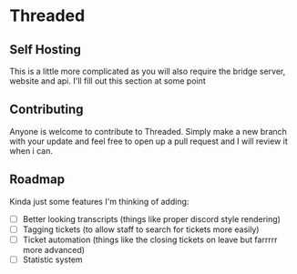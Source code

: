 # Threaded

## Self Hosting

This is a little more complicated as you will also require the bridge server, website and api. I'll fill out this section at some point

## Contributing

Anyone is welcome to contribute to Threaded. Simply make a new branch with your update and feel free to open up a pull request and I will review it when i can.

## Roadmap

Kinda just some features I'm thinking of adding:

- [ ] Better looking transcripts (things like proper discord style rendering)
- [ ] Tagging tickets (to allow staff to search for tickets more easily)
- [ ] Ticket automation (things like the closing tickets on leave but farrrrr more advanced)
- [ ] Statistic system
